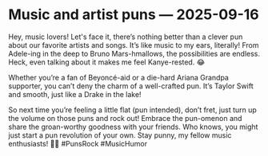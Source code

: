 # Music and artist puns — 2025-09-16

Hey, music lovers! Let's face it, there’s nothing better than a clever pun about our favorite artists and songs. It’s like music to my ears, literally! From Adele-ing in the deep to Bruno Mars-hmallows, the possibilities are endless. Heck, even talking about it makes me feel Kanye-rested. 😂 

Whether you’re a fan of Beyoncé-aid or a die-hard Ariana Grandpa supporter, you can’t deny the charm of a well-crafted pun. It’s Taylor Swift and smooth, just like a Drake in the lake! 

So next time you’re feeling a little flat (pun intended), don’t fret, just turn up the volume on those puns and rock out! Embrace the pun-omenon and share the groan-worthy goodness with your friends. Who knows, you might just start a pun revolution of your own. Stay punny, my fellow music enthusiasts! 🤘🎶 #PunsRock #MusicHumor